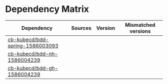 # Dependency Matrix

Dependency | Sources | Version | Mismatched versions
---------- | ------- | ------- | -------------------
[cb-kubecd/bdd-spring-1586003093](https://github.com/cb-kubecd/bdd-spring-1586003093.git) |  | []() | 
[cb-kubecd/bdd-nh-1586004239](https://github.com/cb-kubecd/bdd-nh-1586004239.git) |  | []() | 
[cb-kubecd/bdd-gh-1586004239](https://github.com/cb-kubecd/bdd-gh-1586004239.git) |  | []() | 
